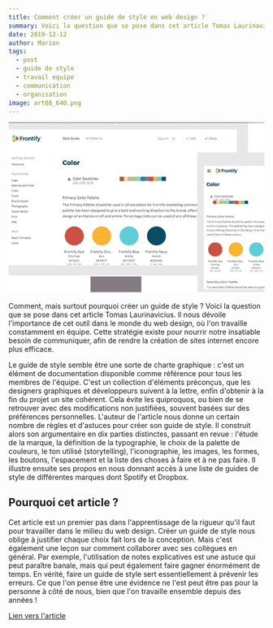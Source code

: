 ```yaml
---
title: Comment créer un guide de style en web design ?
summary: Voici la question que se pose dans cet article Tomas Laurinavicius.
date: 2019-12-12
author: Marion
tags:
  - post
  - guide de style
  - travail equipe
  - communication
  - organisation
image: art08_640.png
---
```


![image de guide de style](/static/img/art08_640.png)

Comment, mais surtout pourquoi créer un guide de style ?
Voici la question que se pose dans cet article Tomas Laurinavicius. Il nous dévoile l'importance de cet outil dans le monde du web design, où l'on travaille constamment en équipe. Cette stratégie existe pour nourrir notre insatiable besoin de communiquer, afin de rendre la création de sites internet encore plus efficace.

Le guide de style semble être une sorte de charte graphique : c'est un élément de documentation disponible comme référence pour tous les membres de l'équipe. C'est un collection d'éléments préconçus, que les designers graphiques et développeurs suivent à la lettre, enfin d'obtenir à la fin du projet un site cohérent.
Cela évite les quiproquos, ou bien de se retrouver avec des modifications non justifiées, souvent basées sur des préférences personnelles.
L'auteur de l'article nous donne un certain nombre de règles et d'astuces pour créer son guide de style. Il construit alors son argumentaire en dix parties distinctes, passant en revue : l'étude de la marque, la définition de la typographie, le choix de la palette de couleurs, le ton utilisé (storytelling), l'iconographie, les images, les formes, les boutons, l'espacement et la liste des choses à faire et à ne pas faire.
Il illustre ensuite ses propos en nous donnant accès à une liste de guides de style de différentes marques dont Spotify et Dropbox.

## Pourquoi cet article ?

Cet article est un premier pas dans l'apprentissage de la rigueur qu'il faut pour travailler dans le milieu du web design. Créer un guide de style nous oblige à justifier chaque choix fait lors de la conception. Mais c'est également une leçon sur comment collaborer avec ses collègues en général. Par exemple, l'utilisation de notes explicatives est une astuce qui peut paraître banale, mais qui peut également faire gagner énormément de temps. En vérité, faire un guide de style sert essentiellement à prévenir les erreurs. Ce que l'on pense être une évidence ne l'est peut être pas pour la personne à côté de nous, bien que l'on travaille ensemble depuis des années !

[Lien vers l'article](https://designmodo.com/create-style-guides/.)

